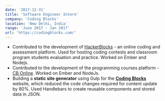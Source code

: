 ```yaml
---
date: '2017-12-31'
title: 'Software Engineer Intern'
company: 'Coding Blocks'
location: 'New Delhi, India'
range: 'June 2017 - Jan 2017'
url: 'https://codingblocks.com/'
---
```


- Contributed to the development of [HackerBlocks](https://hackerblocks.com) - an online coding and assessment platform. Used for hosting coding contests and classroom program students evaluation and practice. Worked on Ember and Nodejs.
- Contributed to the development of the programming courses platform - [CB Online](https://online.codingblocks.com). Worked on Ember and NodeJs.
- Building a **static site generator** using Gulp for the **[Coding Blocks](https://codingblocks.com)** website, which reduced the code changes required for content update by 80%. Used Handlebars to create reusable components and stored data in JSON.
